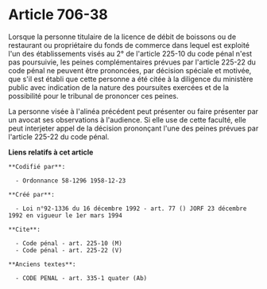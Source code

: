 # Article 706-38

Lorsque la personne titulaire de la licence de débit de boissons ou de restaurant ou propriétaire du fonds de commerce dans
lequel est exploité l'un des établissements visés au 2° de l'article 225-10 du code pénal n'est pas poursuivie, les peines
complémentaires prévues par l'article 225-22 du code pénal ne peuvent être prononcées, par décision spéciale et motivée, que
s'il est établi que cette personne a été citée à la diligence du ministère public avec indication de la nature des poursuites
exercées et de la possibilité pour le tribunal de prononcer ces peines.

La personne visée à l'alinéa précédent peut présenter ou faire présenter par un avocat ses observations à l'audience. Si elle
use de cette faculté, elle peut interjeter appel de la décision prononçant l'une des peines prévues par l'article 225-22 du
code pénal.

**Liens relatifs à cet article**

	**Codifié par**:

	  - Ordonnance 58-1296 1958-12-23

	**Créé par**:

	  - Loi n°92-1336 du 16 décembre 1992 - art. 77 () JORF 23 décembre 1992 en vigueur le 1er mars 1994

	**Cite**:

	  - Code pénal - art. 225-10 (M)
	  - Code pénal - art. 225-22 (V)

	**Anciens textes**:

	  - CODE PENAL - art. 335-1 quater (Ab)
